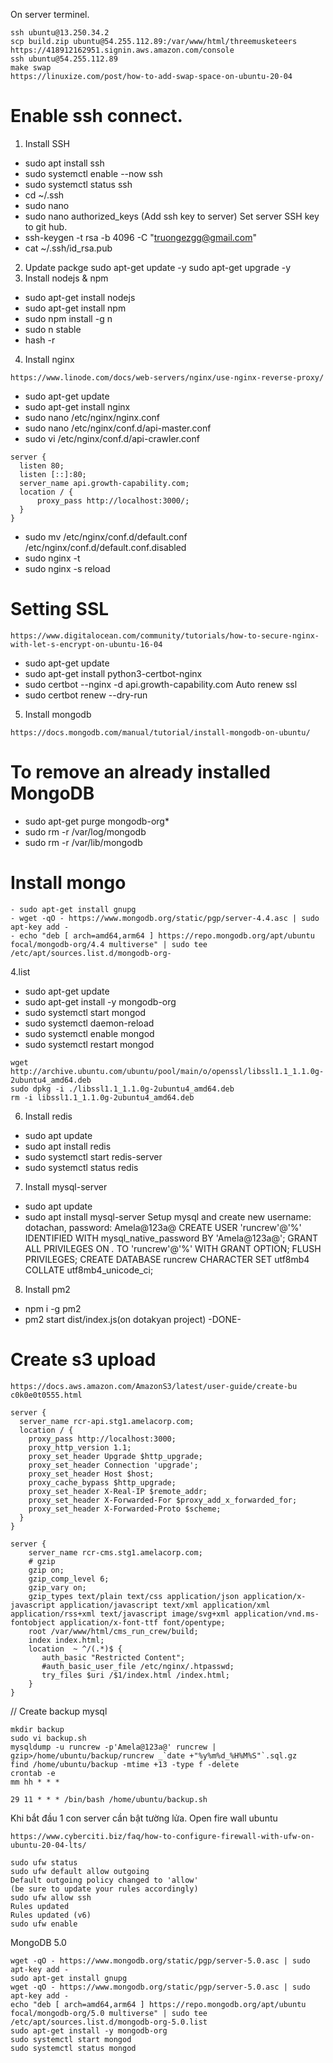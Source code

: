 On server terminel.
```
ssh ubuntu@13.250.34.2
scp build.zip ubuntu@54.255.112.89:/var/www/html/threemusketeers
https://418912162951.signin.aws.amazon.com/console
ssh ubuntu@54.255.112.89
make swap   
https://linuxize.com/post/how-to-add-swap-space-on-ubuntu-20-04
````
# Enable ssh connect.
1. Install SSH
- sudo apt install ssh
- sudo systemctl enable --now ssh
- sudo systemctl status ssh
- cd ~/.ssh
- sudo nano
- sudo nano authorized_keys (Add ssh key to server)
Set server SSH key to git hub.
- ssh-keygen -t rsa -b 4096 -C "truongezgg@gmail.com"
- cat ~/.ssh/id_rsa.pub
2. Update packge
sudo apt-get update -y
sudo apt-get upgrade -y
3. Install nodejs & npm
- sudo apt-get install nodejs
- sudo apt-get install npm
- sudo npm install -g n
- sudo n stable
- hash -r
4. Install nginx
```
https://www.linode.com/docs/web-servers/nginx/use-nginx-reverse-proxy/
```
- sudo apt-get update
- sudo apt-get install nginx
- sudo nano /etc/nginx/nginx.conf
- sudo nano /etc/nginx/conf.d/api-master.conf
- sudo vi /etc/nginx/conf.d/api-crawler.conf
```
server {
  listen 80;
  listen [::]:80;
  server_name api.growth-capability.com;
  location / {
      proxy_pass http://localhost:3000/;
  }
}
```
- sudo mv /etc/nginx/conf.d/default.conf /etc/nginx/conf.d/default.conf.disabled
- sudo nginx -t
- sudo nginx -s reload
# Setting SSL
```
https://www.digitalocean.com/community/tutorials/how-to-secure-nginx-with-let-s-encrypt-on-ubuntu-16-04
```
- sudo apt-get update
- sudo apt-get install python3-certbot-nginx
- sudo certbot --nginx -d api.growth-capability.com
Auto renew ssl
- sudo certbot renew --dry-run
5. Install mongodb
```
https://docs.mongodb.com/manual/tutorial/install-mongodb-on-ubuntu/
```
# To remove an already installed MongoDB
- sudo apt-get purge mongodb-org*
- sudo rm -r /var/log/mongodb
- sudo rm -r /var/lib/mongodb
# Install mongo
```
- sudo apt-get install gnupg
- wget -qO - https://www.mongodb.org/static/pgp/server-4.4.asc | sudo apt-key add -
- echo "deb [ arch=amd64,arm64 ] https://repo.mongodb.org/apt/ubuntu focal/mongodb-org/4.4 multiverse" | sudo tee /etc/apt/sources.list.d/mongodb-org-
```
4.list
- sudo apt-get update
- sudo apt-get install -y mongodb-org
- sudo systemctl start mongod
- sudo systemctl daemon-reload
- sudo systemctl enable mongod
- sudo systemctl restart mongod
```
wget http://archive.ubuntu.com/ubuntu/pool/main/o/openssl/libssl1.1_1.1.0g-2ubuntu4_amd64.deb
sudo dpkg -i ./libssl1.1_1.1.0g-2ubuntu4_amd64.deb
rm -i libssl1.1_1.1.0g-2ubuntu4_amd64.deb
```
6. Install redis
- sudo apt update
- sudo apt install redis
- sudo systemctl start redis-server
- sudo systemctl status redis
7. Install mysql-server
- sudo apt update
- sudo apt install mysql-server
Setup mysql and create new username: dotachan, password: Amela@123a@
CREATE USER 'runcrew'@'%' IDENTIFIED WITH mysql_native_password BY 'Amela@123a@';
GRANT ALL PRIVILEGES ON *.* TO 'runcrew'@'%' WITH GRANT OPTION;
FLUSH PRIVILEGES;
CREATE DATABASE runcrew CHARACTER SET utf8mb4 COLLATE utf8mb4_unicode_ci;
8. Install pm2
- npm i -g pm2
- pm2 start dist/index.js(on dotakyan project)
-DONE-
# Create s3 upload
```
https://docs.aws.amazon.com/AmazonS3/latest/user-guide/create-bu
c0k0e0t0555.html
```
```
server {
  server_name rcr-api.stg1.amelacorp.com;
  location / {
    proxy_pass http://localhost:3000;
    proxy_http_version 1.1;
    proxy_set_header Upgrade $http_upgrade;
    proxy_set_header Connection 'upgrade';
    proxy_set_header Host $host;
    proxy_cache_bypass $http_upgrade;
    proxy_set_header X-Real-IP $remote_addr;
    proxy_set_header X-Forwarded-For $proxy_add_x_forwarded_for;
    proxy_set_header X-Forwarded-Proto $scheme;
  }
}
```
```
server {
    server_name rcr-cms.stg1.amelacorp.com;
    # gzip
    gzip on;
    gzip_comp_level 6;
    gzip_vary on;
    gzip_types text/plain text/css application/json application/x-javascript application/javascript text/xml application/xml application/rss+xml text/javascript image/svg+xml application/vnd.ms-fontobject application/x-font-ttf font/opentype;
    root /var/www/html/cms_run_crew/build;
    index index.html;
    location  ~ ^/(.*)$ {
       auth_basic "Restricted Content";
       #auth_basic_user_file /etc/nginx/.htpasswd;
       try_files $uri /$1/index.html /index.html;
    }
}
```
// Create backup mysql
```
mkdir backup
sudo vi backup.sh
mysqldump -u runcrew -p'Amela@123a@' runcrew | gzip>/home/ubuntu/backup/runcrew _`date +"%y%m%d_%H%M%S"`.sql.gz
find /home/ubuntu/backup -mtime +13 -type f -delete
crontab -e
mm hh * * *
```
```
29 11 * * * /bin/bash /home/ubuntu/backup.sh
```
Khi bắt đầu 1 con server cần bật tường lửa.
Open fire wall ubuntu
```
https://www.cyberciti.biz/faq/how-to-configure-firewall-with-ufw-on-ubuntu-20-04-lts/
```
```
sudo ufw status
sudo ufw default allow outgoing
Default outgoing policy changed to 'allow'
(be sure to update your rules accordingly)
sudo ufw allow ssh
Rules updated
Rules updated (v6)
sudo ufw enable
```
MongoDB 5.0
```
wget -qO - https://www.mongodb.org/static/pgp/server-5.0.asc | sudo apt-key add -
sudo apt-get install gnupg
wget -qO - https://www.mongodb.org/static/pgp/server-5.0.asc | sudo apt-key add -
echo "deb [ arch=amd64,arm64 ] https://repo.mongodb.org/apt/ubuntu focal/mongodb-org/5.0 multiverse" | sudo tee /etc/apt/sources.list.d/mongodb-org-5.0.list
sudo apt-get install -y mongodb-org
sudo systemctl start mongod
sudo systemctl status mongod
```

